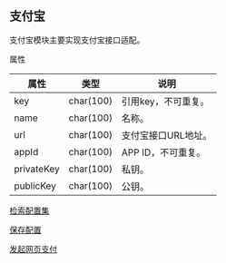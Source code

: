 ## 支付宝

支付宝模块主要实现支付宝接口适配。

属性

|属性|类型|说明|
|---|---|---|
|key|char(100)|引用key，不可重复。|
|name|char(100)|名称。|
|url|char(100)|支付宝接口URL地址。|
|appId|char(100)|APP ID，不可重复。|
|privateKey|char(100)|私钥。|
|publicKey|char(100)|公钥。|

[检索配置集](doc/query.md)

[保存配置](doc/save.md)

[发起网页支付](doc/quick-wap-pay.md)
